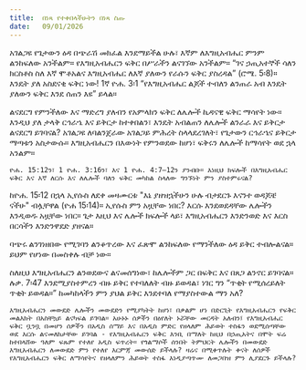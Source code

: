 ```yaml
---
title:  በነጻ የተቀበላችሁትን በነጻ ስጡ
date:   09/01/2026
---
```


አገልጋዩ የጌታውን ዕዳ በጭራሽ መክፈል እንደማይችል ሁሉ፣ እኛም ለእግዚአብሔር ምንም ልንከፍለው አንችልም። የእግዚአብሔርን ፍቅር በሥራችን ልናገኘው አንችልም። “ገና ኃጢአተኞች ሳለን ክርስቶስ ስለ እኛ ሞቶአልና እግዚአብሔር ለእኛ ያለውን የራሱን ፍቅር ያስረዳል” (ሮሜ. 5፡8)። እንዴት ያለ አስደናቂ ፍቅር ነው! 1ኛ ዮሐ. 3፡1 “የእግዚአብሔር ልጆች ተብለን ልንጠራ አብ እንዴት ያለውን ፍቅር እንደ ሰጠን እዩ” ይላል።

ልናደርግ የምንችለው እና ማድረግ ያለብን የአምላክን ፍቅር ለሌሎች ኪዳናዊ ፍቅር ማሳየት ነው። እንዲህ ያለ ታላቅ ርኅራኄ እና ይቅርታ ከተቀበልን፣ እንዴት አብልጠን ለሌሎች ልንራራ እና ይቅርታ ልናደርግ ይገባናል? አገልጋዩ ለባልንጀራው አገልጋይ ምሕረት ስላላደረገለት፣ የጌታውን ርኅራኄና ይቅርታ ማጣቱን አስታውሱ። እግዚአብሔርን በእውነት የምንወደው ከሆነ፣ ፍቅሩን ለሌሎች ከማሳየት ወደ ኋላ አንልም።

`ዮሐ. 15:12ን፣ 1 ዮሐ. 3:16ን፣ እና 1 ዮሐ. 4:7–12ን ያንብቡ። እነዚህ ክፍሎች በእግዚአብሔር ፍቅር እና እኛ ለርሱ እና ለሌሎች ባለን ፍቅር መካከል ስላለው ግንኙነት ምን ያስተምሩናል?`

ከዮሐ. 15፡12 በኋላ ኢየሱስ ለደቀ መዛሙርቱ "እኔ ያዘዝኋችሁን ሁሉ ብታደርጉ እናንተ ወዳጆቼ ናችሁ" ብሏቸዋል (ዮሐ 15፡14)። ኢየሱስ ምን አዟቸው ነበር? እርሱ እንደወደዳቸው ሌሎችን እንዲወዱ አዟቸው ነበር። ጌታ እዚህ እና ሌሎች ክፍሎች ላይ፣ እግዚአብሔርን እንድንወድ እና እርስ በርሳችን እንድንዋደድ ያዘናል።

ባጭሩ ልንገነዘበው የሚገባን ልንቆጥረው እና ፈጽሞ ልንከፍለው የማንችለው ዕዳ ይቅር ተብሎልናል። ይህም የሆነው በመስቀሉ ብቻ ነው።

ስለዚህ እግዚአብሔርን ልንወደውና ልናመሰግነው፣ ከሌሎችም ጋር በፍቅር እና በጸጋ ልንኖር ይገባናል። ሉቃ. 7፡47 እንደሚያስተምረን ብዙ ይቅር የተባለለት ብዙ ይወዳል፣ ነገር ግን “ጥቂት የሚሰረይለት ጥቂት ይወዳል።” ከመካከላችን ምን ያህል ይቅር እንደተባለ የማያስተውል ማን አለ?

`እግዚአብሔርን መውደድ ሌሎችን መውደድን የሚያካትት ከሆነ፣ በቃልም ሆነ በድርጊት የእግዚአብሔርን የፍቅር መልእክት በአስቸኳይ ልናካፍል ይገባል። አሁኑኑ ሰዎችን በዕየለት ኑሯቸው መርዳት አለብን፤ የእግዚአብሔር ፍቅር ቧንቧ በመሆን ሰዎችን በአዲስ ሰማይ እና በአዲስ ምድር የዘላለም ሕይወት ተስፋን ወደሚሰጣቸው ወደ እርሱ ልናመለክታቸው ይገባል - የእግዚአብሔርን ፍቅር እንቢ በማለት ከዚህ በኃጢአትና በሞት ፍሬ ከተበላሸው ዓለም ፍጹም የተለየ አዲስ ፍጥረት። የጎልማሶች ሰንበት ትምህርት ሌሎችን በመውደድ እግዚአብሔርን ለመውደድ ምን የተለየ እርምጃ መውሰድ ይችላሉ? ዛሬና በሚቀጥሉት ቀናት ለሰዎች የእግዚአብሔርን ፍቅር ለማሳየትና የዘላለምን ሕይወት ተስፋ እነዲያጣጥሙ ለመጋበዝ ምን ሊያደርጉ ይችላሉ?`
